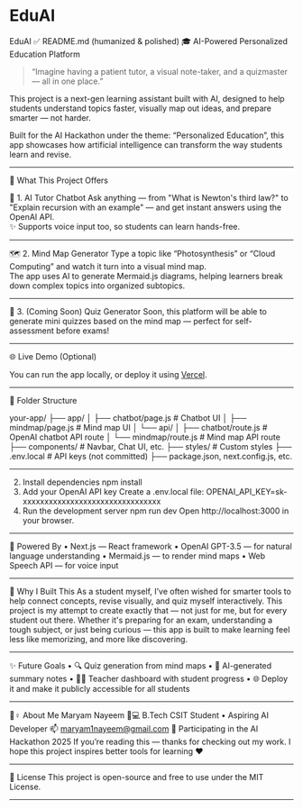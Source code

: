 # EduAI
EduAI
✅ README.md (humanized & polished)
🎓 AI-Powered Personalized Education Platform

> “Imagine having a patient tutor, a visual note-taker, and a quizmaster — all in one place.”

This project is a next-gen learning assistant built with AI, designed to help students understand topics faster, visually map out ideas, and prepare smarter — not harder.

Built for the AI Hackathon under the theme: “Personalized Education”, this app showcases how artificial intelligence can transform the way students learn and revise.

---

 🚀 What This Project Offers

 🧠 1. AI Tutor Chatbot
Ask anything — from "What is Newton's third law?" to "Explain recursion with an example" — and get instant answers using the OpenAI API.  
✨ Supports voice input too, so students can learn hands-free.

---

 🗺️ 2. Mind Map Generator
Type a topic like “Photosynthesis” or “Cloud Computing” and watch it turn into a visual mind map.  
The app uses AI to generate Mermaid.js diagrams, helping learners break down complex topics into organized subtopics.

---

 📝 3. (Coming Soon) Quiz Generator
Soon, this platform will be able to generate mini quizzes based on the mind map — perfect for self-assessment before exams!

---

 🌐 Live Demo (Optional)

You can run the app locally, or deploy it using [Vercel](https://vercel.com/).

---

 📁 Folder Structure

your-app/
├── app/
│ ├── chatbot/page.js # Chatbot UI
│ ├── mindmap/page.js # Mind map UI
│ └── api/
│ ├── chatbot/route.js # OpenAI chatbot API route
│ └── mindmap/route.js # Mind map API route
├── components/ # Navbar, Chat UI, etc.
├── styles/ # Custom styles
├── .env.local # API keys (not committed)
├── package.json, next.config.js, etc.

---

2. Install dependencies
npm install
3. Add your OpenAI API key
Create a .env.local file:
OPENAI_API_KEY=sk-xxxxxxxxxxxxxxxxxxxxxxxxxxxxxxxx
4. Run the development server
npm run dev
Open http://localhost:3000 in your browser.
________________________________________
🧠 Powered By
•	Next.js — React framework
•	OpenAI GPT-3.5 — for natural language understanding
•	Mermaid.js — to render mind maps
•	Web Speech API — for voice input
________________________________________
📌 Why I Built This
As a student myself, I’ve often wished for smarter tools to help connect concepts, revise visually, and quiz myself interactively. This project is my attempt to create exactly that — not just for me, but for every student out there.
Whether it's preparing for an exam, understanding a tough subject, or just being curious — this app is built to make learning feel less like memorizing, and more like discovering.
________________________________________
✨ Future Goals
•	🔍 Quiz generation from mind maps
•	📄 AI-generated summary notes
•	🧑🏫 Teacher dashboard with student progress
•	🌐 Deploy it and make it publicly accessible for all students
________________________________________
🙋♀️ About Me
Maryam Nayeem
👩💻 B.Tech CSIT Student • Aspiring AI Developer
📫 maryam1nayeem@gmail.com
🌟 Participating in the AI Hackathon 2025
If you’re reading this — thanks for checking out my work. I hope this project inspires better tools for learning ❤️
________________________________________
📃 License
This project is open-source and free to use under the MIT License.
________________________________________


